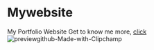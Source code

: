 # Mywebsite

My Portfolio Website Get to know me more, [click](https://txpxt-xuto.github.io/)
![previewgithub-Made-with-Clipchamp](https://github.com/Txpxt-xuto/Txpxt-xuto.github.io/assets/56795188/a695697c-0ebd-4957-a020-ae299c607e12)
